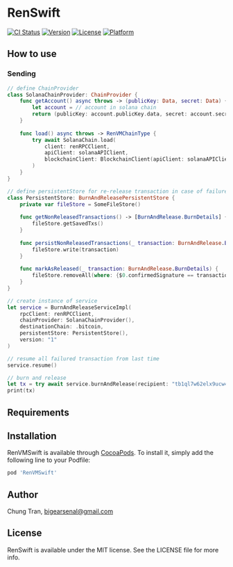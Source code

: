 # RenSwift

[![CI Status](https://img.shields.io/travis/p2p-org/RenSwift.svg?style=flat)](https://travis-ci.org/p2p-org/RenSwift)
[![Version](https://img.shields.io/cocoapods/v/RenSwift.svg?style=flat)](https://cocoapods.org/pods/RenSwift)
[![License](https://img.shields.io/cocoapods/l/RenSwift.svg?style=flat)](https://cocoapods.org/pods/RenSwift)
[![Platform](https://img.shields.io/cocoapods/p/RenSwift.svg?style=flat)](https://cocoapods.org/pods/RenSwift)

## How to use
### Sending
```swift
// define ChainProvider
class SolanaChainProvider: ChainProvider {
    func getAccount() async throws -> (publicKey: Data, secret: Data) {
        let account = // account in solana chain
        return (publicKey: account.publicKey.data, secret: account.secretKey)
    }
    
    func load() async throws -> RenVMChainType {
        try await SolanaChain.load(
            client: renRPCClient,
            apiClient: solanaAPIClient,
            blockchainClient: BlockchainClient(apiClient: solanaAPIClient)
        )
    }
}

// define persistentStore for re-release transaction in case of failure
class PersistentStore: BurnAndReleasePersistentStore {
    private var fileStore = SomeFileStore()
    
    func getNonReleasedTransactions() -> [BurnAndRelease.BurnDetails] {
        fileStore.getSavedTxs()
    }
    
    func persistNonReleasedTransactions(_ transaction: BurnAndRelease.BurnDetails) {
        fileStore.write(transaction)
    }
    
    func markAsReleased(_ transaction: BurnAndRelease.BurnDetails) {
        fileStore.removeAll(where: {$0.confirmedSignature == transaction.confirmedSignature})
    }
}

// create instance of service
let service = BurnAndReleaseServiceImpl(
    rpcClient: renRPCClient,
    chainProvider: SolanaChainProvider(),
    destinationChain: .bitcoin,
    persistentStore: PersistentStore(),
    version: "1"
)

// resume all failured transaction from last time
service.resume()

// burn and release
let tx = try await service.burnAndRelease(recipient: "tb1ql7w62elx9ucw4pj5lgw4l028hmuw80sndtntxt", amount: 0.0001.toLamport(decimals: 8)) // 0.0001 renBTC
print(tx)

```

## Requirements

## Installation

RenVMSwift is available through [CocoaPods](https://cocoapods.org). To install
it, simply add the following line to your Podfile:

```ruby
pod 'RenVMSwift'
```

## Author

Chung Tran, bigearsenal@gmail.com

## License

RenSwift is available under the MIT license. See the LICENSE file for more info.
